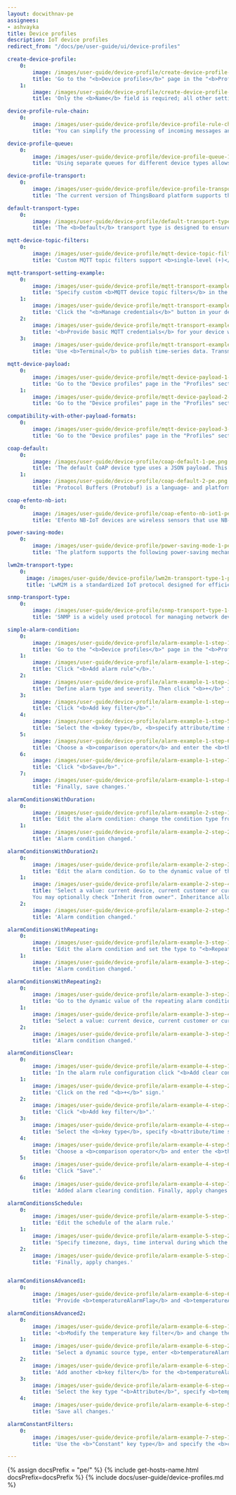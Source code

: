 ```yaml
---
layout: docwithnav-pe
assignees:
- ashvayka
title: Device profiles
description: IoT device profiles
redirect_from: "/docs/pe/user-guide/ui/device-profiles"

create-device-profile:
    0:
        image: /images/user-guide/device-profile/create-device-profile-1-pe.png
        title: 'Go to the "<b>Device profiles</b>" page in the "<b>Profiles</b>" section. Click the "<b>+</b>" icon in the upper-right corner and select "<b>Create new device profile</b>" from the dropdown menu.'
    1:
        image: /images/user-guide/device-profile/create-device-profile-2-pe.png
        title: 'Only the <b>Name</b> field is required; all other settings are optional. Click "<b>Add</b>" to create the device profile.'

device-profile-rule-chain:
    0:
        image: /images/user-guide/device-profile/device-profile-rule-chain-1-pe.png
        title: 'You can simplify the processing of incoming messages and events from any device by assigning separate rule chains to device profiles based on device type, instead of using the default rule chain.'

device-profile-queue:
    0:
        image: /images/user-guide/device-profile/device-profile-queue-1-pe.png
        title: 'Using separate queues for different device types allows isolated and prioritized processing, ensuring critical events like fire alarms are handled promptly despite high system load.'

device-profile-transport:
    0:
        image: /images/user-guide/device-profile/device-profile-transport-1-pe.png
        title: 'The current version of ThingsBoard platform supports the following transport types: <b>Default, MQTT, CoAP, LWM2M, SNMP</b>.'

default-transport-type:
    0:
        image: /images/user-guide/device-profile/default-transport-type-1-pe.png
        title: 'The <b>Default</b> transport type is designed to ensure compatibility with earlier versions of the platform. Devices using this type can connect through ThingsBoard&#39;s standard APIs: <b>MQTT</b>, <b>HTTP</b>, and <b>CoAP</b>. It requires no special configuration.'

mqtt-device-topic-filters:
    0:
        image: /images/user-guide/device-profile/mqtt-device-topic-filters-1-pe.png
        title: 'Custom MQTT topic filters support <b>single-level (+)</b> and <b>multi-level (#) wildcards</b>, making it possible to connect to almost any <b>MQTT-based device</b> that sends payloads in <b>JSON</b> or <b>Protobuf</b> format.'

mqtt-transport-setting-example:
    0:
        image: /images/user-guide/device-profile/mqtt-transport-example-1-pe.png
        title: 'Specify custom <b>MQTT device topic filters</b> in the device profile.'
    1:
        image: /images/user-guide/device-profile/mqtt-transport-example-2-pe.png
        title: 'Click the "<b>Manage credentials</b>" button in your device details.'
    2:
        image: /images/user-guide/device-profile/mqtt-transport-example-3-pe.png
        title: '<b>Provide basic MQTT credentials</b> for your device with the client id &#39;c1&#39;, username &#39;t1&#39; and password &#39;secret&#39;.'
    3:
        image: /images/user-guide/device-profile/mqtt-transport-example-4-pe.png
        title: 'Use <b>Terminal</b> to publish time-series data. Transmitted data will be displayed in the <b>"Latest telemetry" tab</b> of the device.'

mqtt-device-payload:
    0:
        image: /images/user-guide/device-profile/mqtt-device-payload-1-pe.png
        title: 'Go to the "Device profiles" page in the "Profiles" section. Click the "+" icon in the upper-right corner and select "Create new device profile" from the dropdown menu.'
    1:
        image: /images/user-guide/device-profile/mqtt-device-payload-2-pe.png
        title: 'Go to the "Device profiles" page in the "Profiles" section. Click the "+" icon in the upper-right corner and select "Create new device profile" from the dropdown menu.'

compatibility-with-other-payload-formats:
    0:
        image: /images/user-guide/device-profile/mqtt-device-payload-3-pe.png
        title: 'Go to the "Device profiles" page in the "Profiles" section. Click the "+" icon in the upper-right corner and select "Create new device profile" from the dropdown menu.'

coap-default:
    0:
        image: /images/user-guide/device-profile/coap-default-1-pe.png
        title: 'The default CoAP device type uses a JSON payload. This supports basic CoAP APIs similar to the default transport type. You can also configure devices to transmit data using Protocol Buffers (Protobuf) by changing the CoAP device payload setting to Protobuf.'
    1:
        image: /images/user-guide/device-profile/coap-default-2-pe.png
        title: 'Protocol Buffers (Protobuf) is a language- and platform-neutral method of serializing structured data, designed primarily to reduce the size of transmitted data.'

coap-efento-nb-iot:
    0:
        image: /images/user-guide/device-profile/coap-efento-nb-iot1-pe.png
        title: 'Efento NB-IoT devices are wireless sensors that use NB-IoT technology for energy-efficient transmission of telemetry data (e.g., temperature, humidity, pressure, open/close, leakage, and more). You can integrate them with ThingsBoard using the built-in CoAP transport, which receives messages from the devices, decodes them using Protobuf, and stores telemetry data on the platform. This data becomes instantly available for viewing, charting, dashboarding, alarm setup, and automation.'

power-saving-mode:
    0:
        image: /images/user-guide/device-profile/power-saving-mode-1-pe.png
        title: 'The platform supports the following power-saving mechanisms for optimized device operation: Power Saving Mode (PSM), Discontinuous Reception (DRX), Extended Discontinuous Reception (eDRX).'

lwm2m-transport-type:
    0:
      image: /images/user-guide/device-profile/lwm2m-transport-type-1-pe.png
      title: 'LwM2M is a standardized IoT protocol designed for efficient management of resource-constrained devices. It enables centralized configuration, remote firmware updates, and real-time device monitoring.'

snmp-transport-type:
    0:
        image: /images/user-guide/device-profile/snmp-transport-type-1-pe.png
        title: 'SNMP is a widely used protocol for managing network devices such as routers, switches, and servers. It enables the collection and analysis of device status and performance data.'

simple-alarm-condition:
    0:
        image: /images/user-guide/device-profile/alarm-example-1-step-1-pe.png
        title: 'Go to the "<b>Device profiles</b>" page in the "<b>Profiles</b>" section. Select your device profile (e.g., Thermostats). Navigate to the "Alarm rules" tab and click the "pencil" icon to edit.'
    1:
        image: /images/user-guide/device-profile/alarm-example-1-step-2-pe.png
        title: 'Click "<b>Add alarm rule"</b>.'
    2:
        image: /images/user-guide/device-profile/alarm-example-1-step-3-pe.png
        title: 'Define alarm type and severity. Then click "<b>+</b>" icon to add a new alarm condition.'
    3:
        image: /images/user-guide/device-profile/alarm-example-1-step-4-pe.png
        title: 'Click "<b>Add key filter</b>".'
    4:
        image: /images/user-guide/device-profile/alarm-example-1-step-5-pe.png
        title: 'Select the <b>key type</b>, <b>specify attribute/time series key name</b>, and choose the <b>value type</b>. Then click "<b>Add</b>" under the "<b>Filters</b>".'
    5:
        image: /images/user-guide/device-profile/alarm-example-1-step-6-pe.png
        title: 'Choose a <b>comparison operator</b> and enter the <b>threshold value</b>. Click "<b>Add</b>" in the bottom-right corner to confirm.'
    6:
        image: /images/user-guide/device-profile/alarm-example-1-step-7-pe.png
        title: 'Click "<b>Save</b>".'
    7:
        image: /images/user-guide/device-profile/alarm-example-1-step-8-pe.png
        title: 'Finally, save changes.'

alarmСonditionsWithDuration:
    0:
        image: /images/user-guide/device-profile/alarm-example-2-step-1-pe.png
        title: 'Edit the alarm condition: change the condition type from "<b>Simple</b>" to "<b>Duration</b>". Specify the <b>duration value</b> and its <b>unit of measurement</b>. Save changes.'
    1:
        image: /images/user-guide/device-profile/alarm-example-2-step-2-pe.png
        title: 'Alarm condition changed.'

alarmСonditionsWithDuration2:
    0:
        image: /images/user-guide/device-profile/alarm-example-2-step-3-pe.png
        title: 'Edit the alarm condition. Go to the dynamic value of the alarm delay by pressing the "<b>Switch to dynamic value</b>" button.'
    1:      
        image: /images/user-guide/device-profile/alarm-example-2-step-4-pe.png
        title: 'Select a value: current device, current customer or current tenant. And specify the attribute from which the alarm threshold value will be taken.
        You may optionally check "Inherit from owner". Inheritance allows to take the threshold value from customer if it is not set on the device level. If the attribute value is not set on both device and customer levels, rule will take the value from the tenant attributes. Save changes.'
    2:
        image: /images/user-guide/device-profile/alarm-example-2-step-5-pe.png
        title: 'Alarm condition changed.'

alarmСonditionsWithRepeating:
    0:
        image: /images/user-guide/device-profile/alarm-example-3-step-1-pe.png
        title: 'Edit the alarm condition and set the type to "<b>Repeating</b>". Specify the <b>count of events</b>. Save the condition.'
    1:
        image: /images/user-guide/device-profile/alarm-example-3-step-2-pe.png
        title: 'Alarm condition changed.'

alarmСonditionsWithRepeating2:
    0:
        image: /images/user-guide/device-profile/alarm-example-3-step-3-pe.png
        title: 'Go to the dynamic value of the repeating alarm condition by pressing the "<b>Switch to dynamic value" button</b>".'
    1:
        image: /images/user-guide/device-profile/alarm-example-3-step-4-pe.png
        title: 'Select a value: current device, current customer or current tenant. And specify the attribute from which the value will be taken, how many times the threshold value must be exceeded for an alarm to be triggered. You may optionally check "Inherit from owner". Inheritance allows to take the threshold value from customer if it is not set on the device level. If the attribute value is not set on both device and customer levels, rule will take the value from the tenant attributes. Save changes.'
    2:
        image: /images/user-guide/device-profile/alarm-example-3-step-5-pe.png
        title: 'Alarm condition changed.'

alarmСonditionsClear:
    0:
        image: /images/user-guide/device-profile/alarm-example-4-step-1-pe.png
        title: 'In the alarm rule configuration click "<b>Add clear condition</b>" button.'
    1:
        image: /images/user-guide/device-profile/alarm-example-4-step-2-pe.png
        title: 'Click on the red "<b>+</b>" sign.'
    2:
        image: /images/user-guide/device-profile/alarm-example-4-step-3-pe.png
        title: 'Click "<b>Add key filter</b>".'
    3:
        image: /images/user-guide/device-profile/alarm-example-4-step-4-pe.png
        title: 'Select the <b>key type</b>, specify <b>attribute/time series key name</b>, and choose the <b>value type</b>. Then click "<b>Add</b>" under the "<b>Filters</b>".'
    4:
        image: /images/user-guide/device-profile/alarm-example-4-step-5-pe.png
        title: 'Choose a <b>comparison operator</b> and enter the <b>threshold value</b>. Click "<b>Add</b>" in the bottom-right corner to confirm. Click "Add".'
    5:
        image: /images/user-guide/device-profile/alarm-example-4-step-6-pe.png
        title: 'Click "Save".'
    6:
        image: /images/user-guide/device-profile/alarm-example-4-step-7-pe.png
        title: 'Added alarm clearing condition. Finally, apply changes.'

alarmСonditionsSchedule:
    0:
        image: /images/user-guide/device-profile/alarm-example-5-step-1-pe.png
        title: 'Edit the schedule of the alarm rule.'
    1:
        image: /images/user-guide/device-profile/alarm-example-5-step-2-pe.png
        title: 'Specify timezone, days, time interval during which the alarm rule should be active. Click "Save".'
    2:
        image: /images/user-guide/device-profile/alarm-example-5-step-3-pe.png
        title: 'Finally, apply changes.'


alarmСonditionsAdvanced1:
    0:
        image: /images/user-guide/device-profile/alarm-example-6-step-6-pe.png
        title: 'Provide <b>temperatureAlarmFlag</b> and <b>temperatureAlarmThreshold</b> as server attributes for your device.'

alarmСonditionsAdvanced2:
    0:
        image: /images/user-guide/device-profile/alarm-example-6-step-1-pe.png  
        title: '<b>Modify the temperature key filter</b> and change the <b>value type to dynamic</b>.'
    1:
        image: /images/user-guide/device-profile/alarm-example-6-step-2-pe.png
        title: 'Select a dynamic source type, enter <b>temperatureAlarmThreshold</b>, and click "<b>Update</b>". Optionally, check "Inherit from owner". This allows the threshold value to be taken from the customer if it is not set at the device level. If it is not set at either the device or customer level, the rule will use the value from <b>tenant attributes</b>.'
    2:
        image: /images/user-guide/device-profile/alarm-example-6-step-3-pe.png
        title: 'Add another <b>key filter</b> for the <b>temperatureAlarmFlag</b>, then click "<b>Add</b>".'
    3:
        image: /images/user-guide/device-profile/alarm-example-6-step-4-pe.png
        title: 'Select the key type "<b>Attribute</b>", specify <b>temperatureAlarmFlag</b> attribute as the key name, and choose "<b>Boolean</b>" value type. Choose a <b>comparison operator</b> and enter <b>threshold value</b>. Then click "<b>Add</b>".'
    4:
        image: /images/user-guide/device-profile/alarm-example-6-step-5-pe.png
        title: 'Save all changes.'

alarmСonstantFilters:
    0:
        image: /images/user-guide/device-profile/alarm-example-7-step-1-pe.png
        title: 'Use the <b>"Constant" key type</b> and specify the <b>constant value</b> you want to compare with the tenant or customer attribute value. Apply all changes.'

---
```


{% assign docsPrefix = "pe/" %}
{% include get-hosts-name.html docsPrefix=docsPrefix %}
{% include docs/user-guide/device-profiles.md %}